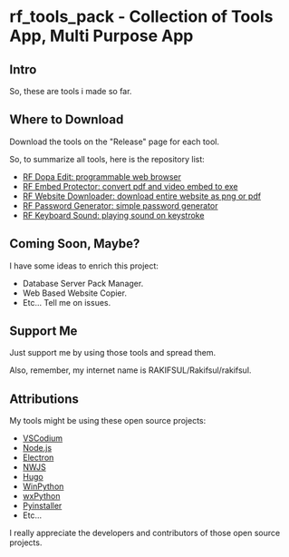 # rf_tools_pack - Collection of Tools App, Multi Purpose App

## Intro

So, these are tools i made so far.

## Where to Download

Download the tools on the "Release" page for each tool.

So, to summarize all tools, here is the repository list:

-	[RF Dopa Edit: programmable web browser](https://github.com/rakifsul/rf_dopa_edit)
-   [RF Embed Protector: convert pdf and video embed to exe](https://github.com/rakifsul/rf_embed_protector)
-   [RF Website Downloader: download entire website as png or pdf](https://github.com/rakifsul/rf_website_downloader)
-   [RF Password Generator: simple password generator](https://github.com/rakifsul/rf_password_generator)
-   [RF Keyboard Sound: playing sound on keystroke](https://github.com/rakifsul/rf_keyboard_sound)

## Coming Soon, Maybe?

I have some ideas to enrich this project:

-   Database Server Pack Manager.
-   Web Based Website Copier.
-   Etc... Tell me on issues.

## Support Me

Just support me by using those tools and spread them.

Also, remember, my internet name is RAKIFSUL/Rakifsul/rakifsul.

## Attributions

My tools might be using these open source projects:

-   [VSCodium](https://github.com/VSCodium/vscodium)
-   [Node.js](https://github.com/nodejs)
-   [Electron](https://github.com/electron/electron)
-   [NWJS](https://github.com/nwjs/nw.js)
-   [Hugo](https://github.com/gohugoio/hugo)
-   [WinPython](https://github.com/winpython/winpython)
-   [wxPython](https://github.com/wxWidgets/Phoenix)
-   [Pyinstaller](https://github.com/pyinstaller/pyinstaller)
-   Etc...

I really appreciate the developers and contributors of those open source projects.
